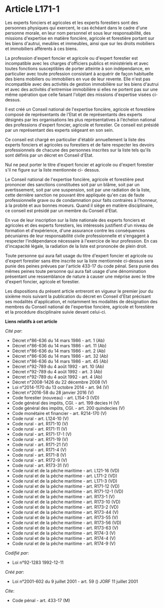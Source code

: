 # Article L171-1

Les experts fonciers et agricoles et les experts forestiers sont des personnes physiques qui exercent, le cas échéant dans le
cadre d'une personne morale, en leur nom personnel et sous leur responsabilité, des missions d'expertise en matière foncière,
agricole et forestière portant sur les biens d'autrui, meubles et immeubles, ainsi que sur les droits mobiliers et
immobiliers afférents à ces biens.

La profession d'expert foncier et agricole ou d'expert forestier est incompatible avec les charges d'officiers publics et
ministériels et avec toutes fonctions susceptibles de porter atteinte à son indépendance, en particulier avec toute
profession consistant à acquérir de façon habituelle des biens mobiliers ou immobiliers en vue de leur revente. Elle n'est
pas incompatible avec des activités de gestion immobilière sur les biens d'autrui et avec des activités d'entremise
immobilière si elles ne portent pas sur une même opération que celle faisant l'objet des missions d'expertise visées ci-
dessus.

Il est créé un Conseil national de l'expertise foncière, agricole et forestière composé de représentants de l'Etat et de
représentants des experts désignés par les organisations les plus représentatives à l'échelon national des professions
d'expert foncier, agricole et forestier. Ce conseil est présidé par un représentant des experts siégeant en son sein.

Ce conseil est chargé en particulier d'établir annuellement la liste des experts fonciers et agricoles ou forestiers et de
faire respecter les devoirs professionnels de chacune des personnes inscrites sur la liste tels qu'ils sont définis par un
décret en Conseil d'Etat.

Nul ne peut porter le titre d'expert foncier et agricole ou d'expert forestier s'il ne figure sur la liste mentionnée ci-
dessus.

Le Conseil national de l'expertise foncière, agricole et forestière peut prononcer des sanctions constituées soit par un
blâme, soit par un avertissement, soit par une suspension, soit par une radiation de la liste, cette dernière sanction ne
pouvant être appliquée qu'en cas de faute professionnelle grave ou de condamnation pour faits contraires à l'honneur, à la
probité et aux bonnes moeurs. Quand il siège en matière disciplinaire, ce conseil est présidé par un membre du Conseil
d'Etat.

En vue de leur inscription sur la liste nationale des experts fonciers et agricoles et des experts forestiers, les intéressés
justifient d'un niveau de formation et d'expérience, d'une assurance contre les conséquences pécuniaires de leur
responsabilité civile professionnelle et s'engagent à respecter l'indépendance nécessaire à l'exercice de leur profession. En
cas d'incapacité légale, la radiation de la liste est prononcée de plein droit.

Toute personne qui aura fait usage du titre d'expert foncier et agricole ou d'expert forestier sans être inscrite sur la
liste mentionnée ci-dessus sera punie des peines prévues par l'article 433-17 du code pénal. Sera punie des mêmes peines
toute personne qui aura fait usage d'une dénomination présentant une ressemblance de nature à causer une méprise avec le
titre d'expert foncier, agricole et forestier.

Les dispositions du présent article entreront en vigueur le premier jour du sixième mois suivant la publication du décret en
Conseil d'Etat précisant ses modalités d'application, et notamment les modalités de désignation des membres du Conseil
national de l'expertise foncière, agricole et forestière et la procédure disciplinaire suivie devant celui-ci.

**Liens relatifs à cet article**

_Cité par_:

  - Décret n°86-636 du 14 mars 1986 - art. 1 (Ab)
  - Décret n°86-636 du 14 mars 1986 - art. 11 (Ab)
  - Décret n°86-636 du 14 mars 1986 - art. 2 (Ab)
  - Décret n°86-636 du 14 mars 1986 - art. 32 (Ab)
  - Décret n°86-636 du 14 mars 1986 - art. 45 (Ab)
  - Décret n°92-789 du 4 août 1992 - art. 10 (Ab)
  - Décret n°92-789 du 4 août 1992 - art. 3 (Ab)
  - Décret n°92-789 du 4 août 1992 - art. 4 (Ab)
  - Décret n°2008-1426 du 22 décembre 2008 (V)
  - Loi n°2014-1170 du 13 octobre 2014 - art. 94 (V)
  - Décret n°2016-58 du 28 janvier 2016 (V)
  - Code forestier (nouveau) - art. L154-3 (VD)
  - Code général des impôts, CGI. - art. 199 decies H (V)
  - Code général des impôts, CGI. - art. 200 quindecies (V)
  - Code monétaire et financier - art. R214-170 (V)
  - Code rural - art. L124-10 (V)
  - Code rural - art. R171-10 (V)
  - Code rural - art. R171-11 (V)
  - Code rural - art. R171-17-1 (V)
  - Code rural - art. R171-19 (V)
  - Code rural - art. R171-21 (V)
  - Code rural - art. R171-4 (V)
  - Code rural - art. R171-8 (V)
  - Code rural - art. R172-9 (V)
  - Code rural - art. R173-31 (V)
  - Code rural et de la pêche maritime - art. L121-16 (VD)
  - Code rural et de la pêche maritime - art. L171-2 (VD)
  - Code rural et de la pêche maritime - art. L171-3 (VD)
  - Code rural et de la pêche maritime - art. R171-12 (VD)
  - Code rural et de la pêche maritime - art. R171-12-1 (VD)
  - Code rural et de la pêche maritime - art. R173-1 (V)
  - Code rural et de la pêche maritime - art. R173-10 (VD)
  - Code rural et de la pêche maritime - art. R173-2 (VD)
  - Code rural et de la pêche maritime - art. R173-44 (V)
  - Code rural et de la pêche maritime - art. R173-55 (V)
  - Code rural et de la pêche maritime - art. R173-56 (VD)
  - Code rural et de la pêche maritime - art. R173-63 (V)
  - Code rural et de la pêche maritime - art. R174-3 (V)
  - Code rural et de la pêche maritime - art. R174-4 (V)
  - Code rural et de la pêche maritime - art. R174-9 (V)

_Codifié par_:

  - Loi n°92-1283 1992-12-11

_Créé par_:

  - Loi n°2001-602 du 9 juillet 2001 - art. 59 () JORF 11 juillet 2001

_Cite_:

  - Code pénal - art. 433-17 (M)
